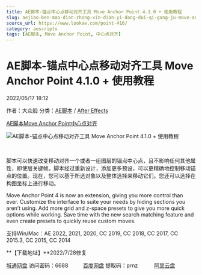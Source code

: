 ```yaml
---
title: AE脚本-锚点中心点移动对齐工具 Move Anchor Point 4.1.0 + 使用教程
slug: aejiao-ben-mao-dian-zhong-xin-dian-yi-dong-dui-qi-gong-ju-move-anchor-point-4-1-0-shi-yong-jiao-cheng
source_url: https://www.lookae.com/point-410/
category: aescripts
tags: [AE脚本, Move Anchor Point, 中心点对齐]
---
```

# AE脚本-锚点中心点移动对齐工具 Move Anchor Point 4.1.0 + 使用教程

2022/05/17 18:12

作者：大众脸
分类：[AE脚本](https://www.lookae.com/after-effects/aescripts/) / [After Effects](https://www.lookae.com/after-effects/)

[AE脚本](https://www.lookae.com/tag/ae%e8%84%9a%e6%9c%ac/)[Move Anchor Point](https://www.lookae.com/tag/move-anchor-point/)[中心点对齐](https://www.lookae.com/tag/%e4%b8%ad%e5%bf%83%e7%82%b9%e5%af%b9%e9%bd%90/)

![AE脚本-锚点中心点移动对齐工具 Move Anchor Point 4.1.0 + 使用教程](https://www.lookae.com/wp-content/uploads/2022/05/Move-Anchor-Point-4.jpg "AE脚本-锚点中心点移动对齐工具 Move Anchor Point 4.1.0 + 使用教程-LookAE.com")

[﻿﻿﻿](https://cloud.video.taobao.com//play/u/705956171/p/1/e/6/t/1/359926945379.mp4)

脚本可以快速改变移动对齐一个或者一组图层的锚点中心点，且不影响任何其他属性，即使层关键帧。脚本经过重新设计，添加更多预设，可以更精确地控制移动锚点的位置。现在，您可以基于所选对象以及整体选择来移动它们。您还可以选择在构图坐标上进行移动。

Move Anchor Point 4 is now an extension, giving you more control than ever. Customize the interface to suite your needs by hiding sections you aren’t using. Add more grid and z-space presets to give you more quick options while working. Save time with the new search matching feature and even create presets to quickly reuse custom moves.

支持Win/Mac：AE 2022, 2021, 2020, CC 2019, CC 2018, CC 2017, CC 2015.3, CC 2015, CC 2014

**【下载地址】**2022/7/28修复

[城通网盘](https://url70.ctfile.com/f/2827370-627573582-5c2495?p=4431) 访问密码：6688          [百度网盘](https://pan.baidu.com/s/1gV47mOhLGIaI9nOB01m7iw?pwd=prnz) 提取码：prnz           [阿里云盘](https://www.aliyundrive.com/s/YVQZ59nTAQM)
